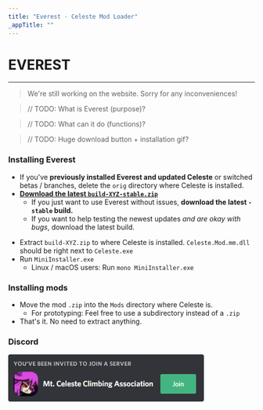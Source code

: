 ```yaml
---
title: "Everest - Celeste Mod Loader"
_appTitle: ""
---
```


<!-- .h1 is styled by the default DocFX theme. -->
<h1 class="h1 main-header">EVEREST</h1>

----

> We're still working on the website. Sorry for any inconveniences!

> // TODO: What is Everest (purpose)?

> // TODO: What can it do (functions)?

> // TODO: Huge download button + installation gif?

### Installing Everest
- If you've **previously installed Everest and updated Celeste** or switched betas / branches, delete the `orig` directory where Celeste is installed.
- [**Download the latest `build-XYZ-stable.zip`**](https://ams3.digitaloceanspaces.com/lollyde/index.html)
    - If you just want to use Everest without issues, **download the latest `-stable` build.**
    - If you want to help testing the newest updates _and are okay with bugs_, download the latest build.
<!--    - Milestone GitHub releases are updated _very slowly_ (currently not at all), but are present [here.](https://github.com/EverestAPI/Everest/releases) -->
- Extract `build-XYZ.zip` to where Celeste is installed. `Celeste.Mod.mm.dll` should be right next to `Celeste.exe`
- Run `MiniInstaller.exe`
    - Linux / macOS users: Run `mono MiniInstaller.exe`

### Installing mods
- Move the mod `.zip` into the `Mods` directory where Celeste is.
    - For prototyping: Feel free to use a subdirectory instead of a `.zip`
- That's it. No need to extract anything.

### Discord

[![Discord invite](/images/invite.png)](https://discord.gg/6qjaePQ)
